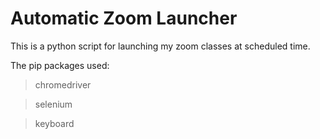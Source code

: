 # Automatic Zoom Launcher

This is a python script for launching my zoom classes at scheduled time.

The pip packages used:

> chromedriver

> selenium

> keyboard

